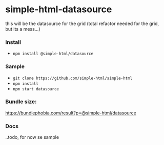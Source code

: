 # simple-html-datasource

this will be the datasource for the grid (total refactor needed for the grid, but its a mess...)

### Install

-   `npm install @simple-html/datasource`

### Sample

-   `git clone https://github.com/simple-html/simple-html`
-   `npm install`
-   `npm start datasource`

### Bundle size:

https://bundlephobia.com/result?p=@simple-html/datasource

### Docs

..todo, for now se sample